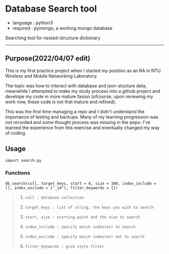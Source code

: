# Database Search tool
* language : python3
* required : pymongo, a working mongo database

Searching tool for nested-structure dictionary
____

## Purpose(2022/04/07 edit)
This is my first practice project when I started my position as an RA in NTU Wireless and Mobile Networking Laboratory.

The topic was how to interact with database and json-stucture data, meanwhile I attempted to make my study process into a github project and develope my code in more mature fasion (ofcourse, upon reviewing my work now, these code is not that mature and refined).

This was the first time managing a repo and I didn't understand the importance of testing and backups. Many of my learning progression was not recorded and some thought process was missing in the pepo. I've learned the experience from this exercise and eventually changed my way of coding.


## Usage

	import search.py

### Functions

	db_search(coll, target_keys, start = 0, size = 100, index_include = [], index_exclude = ["_id"], filter_keywords = {})

>1.		coll : database collection
>2. 	target_keys : list of string, the keys you wish to search
>3. 	start, size : starting point and the size to search
>4. 	index_include : specify which index(es) to search
>5. 	index_exclude : specify which index(es) not to search
>6. 	filter_keywords : grok style filter
